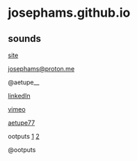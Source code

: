 # josephams.github.io

## sounds

[site](https://josephams.github.io/home)

josephams@proton.me

@aetupe__

[linkedIn](https://www.linkedin.com/in/joseph-sergi-6b3a22212/)

[vimeo](https://vimeo.com/user90815478)

[aetupe77](https://soundcloud.com/aetupe77)

ootputs [1](https://ootputs.bandcamp.com/releases) [2](https://soundcloud.com/ootputs)

@ootputs
